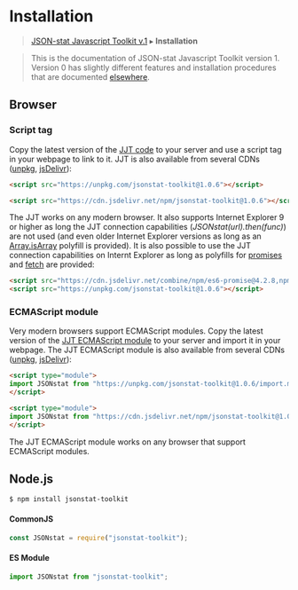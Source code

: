 # Installation

> [JSON-stat Javascript Toolkit v.1](https://github.com/jsonstat/toolkit/blob/master/README.md) ▸ **Installation**

<blockquote>This is the documentation of JSON-stat Javascript Toolkit version 1. Version 0 has slightly different features and installation procedures that are documented <a href="https://github.com/badosa/JSON-stat/wiki/Installation">elsewhere</a>.</blockquote>

## Browser

### Script tag

Copy the latest version of the [JJT code](https://raw.githubusercontent.com/jsonstat/toolkit/master/iife.js) to your server and use a script tag in your webpage to link to it. JJT is also available from several CDNs ([unpkg](https://unpkg.com), [jsDelivr](https://www.jsdelivr.com/)):

```html
<script src="https://unpkg.com/jsonstat-toolkit@1.0.6"></script>
```

```html
<script src="https://cdn.jsdelivr.net/npm/jsonstat-toolkit@1.0.6"></script>
```

The JJT works on any modern browser. It also supports Internet Explorer 9 or higher as long the JJT connection capabilities (*JSONstat(url).then(func)*) are not used (and even older Internet Explorer versions as long as an [Array.isArray](https://developer.mozilla.org/en-US/docs/Web/JavaScript/Reference/Global_Objects/Array/isArray) polyfill is provided). It is also possible to use the JJT connection capabilities on Internt Explorer as long as polyfills for [promises](https://developer.mozilla.org/en-US/docs/Web/JavaScript/Reference/Global_Objects/Promise) and [fetch](https://developer.mozilla.org/en-US/docs/Web/API/Fetch_API) are provided:

```html
<script src="https://cdn.jsdelivr.net/combine/npm/es6-promise@4.2.8,npm/whatwg-fetch@3.0.0"></script>
<script src="https://unpkg.com/jsonstat-toolkit@1.0.6"></script>
```

### ECMAScript module

Very modern browsers support ECMAScript modules. Copy the latest version of the [JJT ECMAScript module](https://raw.githubusercontent.com/jsonstat/toolkit/master/import.mjs) to your server and import it in your webpage. The JJT ECMAScript module is also available from several CDNs ([unpkg](https://unpkg.com), [jsDelivr](https://www.jsdelivr.com/)):

```html
<script type="module">
import JSONstat from "https://unpkg.com/jsonstat-toolkit@1.0.6/import.mjs";
</script>
```

```html
<script type="module">
import JSONstat from "https://cdn.jsdelivr.net/npm/jsonstat-toolkit@1.0.6/import.mjs";
</script>
```

The JJT ECMAScript module works on any browser that support ECMAScript modules.

## Node.js

```
$ npm install jsonstat-toolkit
```

#### CommonJS

```js
const JSONstat = require("jsonstat-toolkit");
```

#### ES Module

```js
import JSONstat from "jsonstat-toolkit";
```
